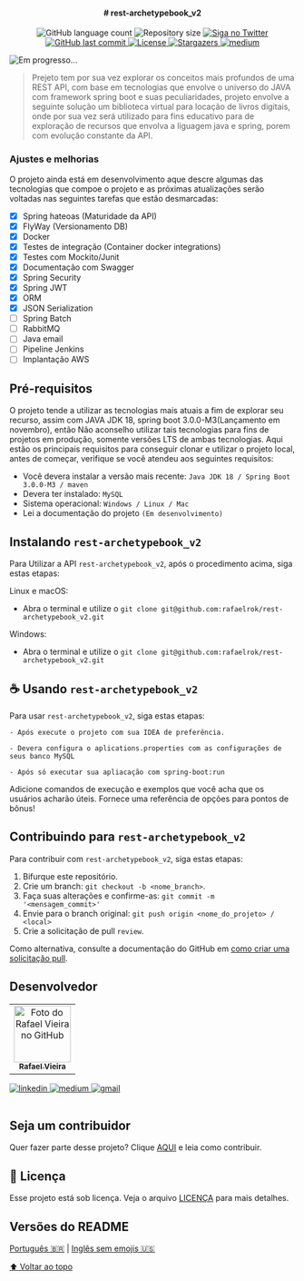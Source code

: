 <h4 align="center"> 
  # rest-archetypebook_v2
</h4>


<!---Esses são exemplos. Veja https://shields.io para outras pessoas ou para personalizar este conjunto de escudos. Você pode querer incluir dependências, status do projeto e informações de licença aqui--->

<p align="center">
     <img alt="GitHub language count" src="https://img.shields.io/github/commit-status/rafaelrok/rest-archetypebook_v2/main/0d4a9c360f41bd33e2970edb2c3bdbec3ada6506?logo=git">
     <img alt="Repository size" src="https://img.shields.io/github/repo-size/rafaelrok/rest-archetypebook_v2?logo=github">
     <a href="https://twitter.com/RafaelV38440615">
      <img alt="Siga no Twitter" src="https://img.shields.io/twitter/url?url=https://github.com/rafaelrok/rest-archetypebook_v2/edit/main/README.md">
     </a>  
     <a href="https://github.com/rest-archetypebook_v2/README.md/commits/master">
      <img alt="GitHub last commit" src="https://img.shields.io/github/last-commit/rafaelrok/rest-archetypebook_v2">
     </a>
     <a href="https://github.com/rafaelrok/rest-archetypebook_v2/blob/main/LICENSE">
      <img alt="License" src="https://img.shields.io/hexpm/l/apa?logo=apache">
     </a>  
     <a href="https://github.com/tgmarinho/README-ecoleta/stargazers">
      <img alt="Stargazers" src="https://img.shields.io/github/stars/rafaelrok/rest-archetypebook_v2?style=social">
     </a>
     <a href="https://medium.com/@rafael">
      <img alt="medium" src="https://img.shields.io/twitter/url?label=Medium&logo=medium&style=social&url=https%3A%2F%2Fmedium.com%2F%40rafael.">
     </a>
  </p>

<img src="Em progresso...." alt="Em progresso...">

> Prejeto tem por sua vez explorar os conceitos mais profundos de uma REST API, com base em tecnologias que envolve o universo do JAVA com framework spring boot
> e suas peculiaridades, projeto envolve a seguinte solução um biblioteca virtual para locação de livros digitais, onde por sua vez será utilizado para fins educativo 
> para de exploração de recursos que envolva a liguagem java e spring, porem com evolução constante da API.

### Ajustes e melhorias

O projeto ainda está em desenvolvimento aque descre algumas das tecnologias que compoe o projeto e as próximas atualizações serão voltadas nas seguintes 
tarefas que estão desmarcadas:

- [x] Spring hateoas (Maturidade da API)
- [x] FlyWay (Versionamento DB)
- [x] Docker
- [x] Testes de integração (Container docker integrations)
- [x] Testes com Mockito/Junit
- [x] Documentação com Swagger
- [x] Spring Security
- [x] Spring JWT
- [x] ORM
- [x] JSON Serialization
- [ ] Spring Batch
- [ ] RabbitMQ
- [ ] Java email
- [ ] Pipeline Jenkins
- [ ] Implantação AWS

## Pré-requisitos

O projeto tende a utilizar as tecnologias mais atuais a fim de explorar seu recurso, assim com JAVA JDK 18, spring boot 3.0.0-M3(Lançamento em novembro), então 
Não aconselho utilizar tais tecnologias para fins de projetos em produção, somente versões LTS de ambas tecnologias.
Aqui estão os principais requisitos para conseguir clonar e utilizar o projeto local, antes de começar, verifique se você atendeu aos seguintes requisitos:
<!---Estes são apenas requisitos de exemplo. Adicionar, duplicar ou remover conforme necessário--->
* Você devera instalar a versão mais recente: `Java JDK 18 / Spring Boot 3.0.0-M3 / maven`
* Devera ter instalado: `MySQL`
* Sistema operacional: `Windows / Linux / Mac`
* Lei a documentação do projeto `(Em desenvolvimento)`

## Instalando `rest-archetypebook_v2`

Para Utilizar a API `rest-archetypebook_v2`, após o procedimento acima, siga estas etapas:

Linux e macOS:
* Abra o terminal e utilize o `git clone git@github.com:rafaelrok/rest-archetypebook_v2.git`

Windows:
* Abra o terminal e utilize o `git clone git@github.com:rafaelrok/rest-archetypebook_v2.git`

## ☕ Usando `rest-archetypebook_v2`

Para usar `rest-archetypebook_v2`, siga estas etapas:

```
- Após execute o projeto com sua IDEA de preferência.

- Devera configura o aplications.properties com as configurações de seus banco MySQL

- Após só executar sua apliacação com spring-boot:run
```

Adicione comandos de execução e exemplos que você acha que os usuários acharão úteis. Fornece uma referência de opções para pontos de bônus!

## Contribuindo para `rest-archetypebook_v2`
<!---Se o seu README for longo ou se você tiver algum processo ou etapas específicas que deseja que os contribuidores sigam, considere a criação de um arquivo CONTRIBUTING.md separado--->
Para contribuir com `rest-archetypebook_v2`, siga estas etapas:

1. Bifurque este repositório.
2. Crie um branch: `git checkout -b <nome_branch>`.
3. Faça suas alterações e confirme-as: `git commit -m '<mensagem_commit>'`
4. Envie para o branch original: `git push origin <nome_do_projeto> / <local>`
5. Crie a solicitação de pull `review`.

Como alternativa, consulte a documentação do GitHub em [como criar uma solicitação pull](https://help.github.com/en/github/collaborating-with-issues-and-pull-requests/creating-a-pull-request).

## Desenvolvedor
<table>
  <tr>
    <td align="center">
      <a href="#">
        <img src="https://avatars.githubusercontent.com/u/8467131?v=4" width="100px;" alt="Foto do Rafael Vieira no GitHub"/><br>
        <sub>
          <b>Rafael Vieira</b>
        </sub>
      </a>
    </td>
  </tr>
</table>
<table>
  <tr>
    <a href="https://www.linkedin.com/in/rafaelvieira-s/">
      <img alt="linkedin" src="https://img.shields.io/twitter/url?label=Linkedin&logo=linkedin&style=social&url=https%3A%2F%2Fwww.linkedin.com%2Fin%2Frafaelvieira-s%2F">
    </a>
    <a href="https://medium.com/@rafael">
      <img alt="medium" src="https://img.shields.io/twitter/url?label=Medium&logo=medium&style=social&url=https%3A%2F%2Fmedium.com%2F%40rafael.">
    </a>
    <a href="rafaelrok25@gmail.com">
      <img alt="gmail" src="https://img.shields.io/twitter/url?label=gmail&logo=gmail&style=social&url=https%3A%2F%2Fmail.google.com%2F">
    </a>
  </tr>
</table>


## Seja um contribuidor<br>

Quer fazer parte desse projeto? Clique [AQUI](CONTRIBUTING.md) e leia como contribuir.

## 📝 Licença

Esse projeto está sob licença. Veja o arquivo [LICENÇA](LICENSE.md) para mais detalhes.

##  Versões do README

[Português 🇧🇷](./README.md)  |  [Inglês sem emojis 🇺🇸](./README-en.md) 

[⬆ Voltar ao topo](#rest-archetypebook_v2)<br>
